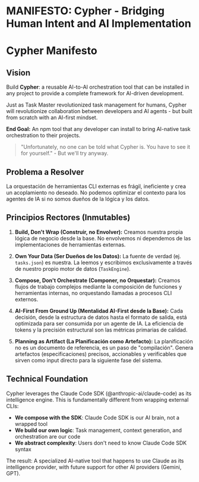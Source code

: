 # MANIFESTO: Cypher - Bridging Human Intent and AI Implementation

# Cypher Manifesto

## Vision
Build **Cypher**: a reusable AI-to-AI orchestration tool that can be installed in any project to provide a complete framework for AI-driven development.

Just as Task Master revolutionized task management for humans, Cypher will revolutionize collaboration between developers and AI agents - but built from scratch with an AI-first mindset.

**End Goal:** An npm tool that any developer can install to bring AI-native task orchestration to their projects.

> "Unfortunately, no one can be told what Cypher is. You have to see it for yourself." - But we'll try anyway.

## Problema a Resolver
La orquestación de herramientas CLI externas es frágil, ineficiente y crea un acoplamiento no deseado. No podemos optimizar el contexto para los agentes de IA si no somos dueños de la lógica y los datos.

## Principios Rectores (Inmutables)

1.  **Build, Don't Wrap (Construir, no Envolver):**
    Creamos nuestra propia lógica de negocio desde la base. No envolvemos ni dependemos de las implementaciones de herramientas externas.

2.  **Own Your Data (Ser Dueños de los Datos):**
    La fuente de verdad (ej. `tasks.json`) es nuestra. La leemos y escribimos exclusivamente a través de nuestro propio motor de datos (`TaskEngine`).

3.  **Compose, Don't Orchestrate (Componer, no Orquestar):**
    Creamos flujos de trabajo complejos mediante la composición de funciones y herramientas internas, no orquestando llamadas a procesos CLI externos.

4.  **AI-First From Ground Up (Mentalidad AI-First desde la Base):**
    Cada decisión, desde la estructura de datos hasta el formato de salida, está optimizada para ser consumida por un agente de IA. La eficiencia de tokens y la precisión estructural son las métricas primarias de calidad.

5.  **Planning as Artifact (La Planificación como Artefacto):**
    La planificación no es un documento de referencia, es un paso de "compilación". Genera artefactos (especificaciones) precisos, accionables y verificables que sirven como input directo para la siguiente fase del sistema.

## Technical Foundation

Cypher leverages the Claude Code SDK (@anthropic-ai/claude-code) as its intelligence engine. This is fundamentally different from wrapping external CLIs:

- **We compose with the SDK**: Claude Code SDK is our AI brain, not a wrapped tool
- **We build our own logic**: Task management, context generation, and orchestration are our code
- **We abstract complexity**: Users don't need to know Claude Code SDK syntax

The result: A specialized AI-native tool that happens to use Claude as its intelligence provider, with future support for other AI providers (Gemini, GPT).
